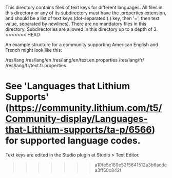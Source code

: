 This directory contains files of text keys for different languages.
All files in this directory or any of its subdirectory must have the .properties extension, and should be a list of text keys (dot-separated (.) key, then '=', then text value, separated by newlines).
There are no mandatory files in this directory.
Subdirectories are allowed in this directory up to a depth of 3.
<<<<<<< HEAD

An example structure for a community supporting American English and French might look like this:


/res/lang
/res/lang/en
/res/lang/en/text.en.properties
/res/lang/fr/
/res/lang/fr/text.fr.properties


See 'Languages that Lithium Supports' (https://community.lithium.com/t5/Community-display/Languages-that-Lithium-supports/ta-p/6566) for supported language codes.
=======
Text keys are edited in the Studio plugin at Studio > Text Editor.
>>>>>>> a10fe5e189e53f5641512a3b6acdea3ff50c842f
